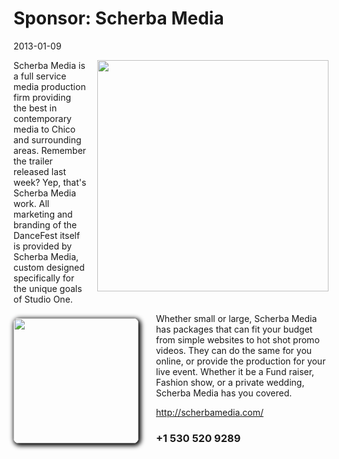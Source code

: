 # Sponsor: Scherba Media
2013-01-09

<p></p>

<img align="right" style="width: 370px; margin: 0 0 0 17px; padding: 0; background: 0;" src="/images/scherbamedialogo_on_gray.png" />

Scherba Media is a full service media production firm providing the best in contemporary media to Chico and surrounding areas.  Remember the trailer released last week?  Yep, that's Scherba Media work.  All marketing and branding of the DanceFest itself is provided by Scherba Media, custom designed specifically for the unique goals of Studio One.

<img style="width: 200px; box-shadow: 2px 2px 7px 2px black; border-radius: 8px; margin: 8px 28px 0 0px; padding: 0; background: 0;" src="/images/sm_thumb.png" align="left" />

Whether small or large, Scherba Media has packages that can fit your budget from simple websites to hot shot promo videos.  They can do the same for you online, or provide the production for your live event.  Whether it be a Fund raiser, Fashion show, or a private wedding, Scherba Media has you covered.

<a href="http://scherbamedia.com/">http://scherbamedia.com/</a>

### +1 530 520 9289

